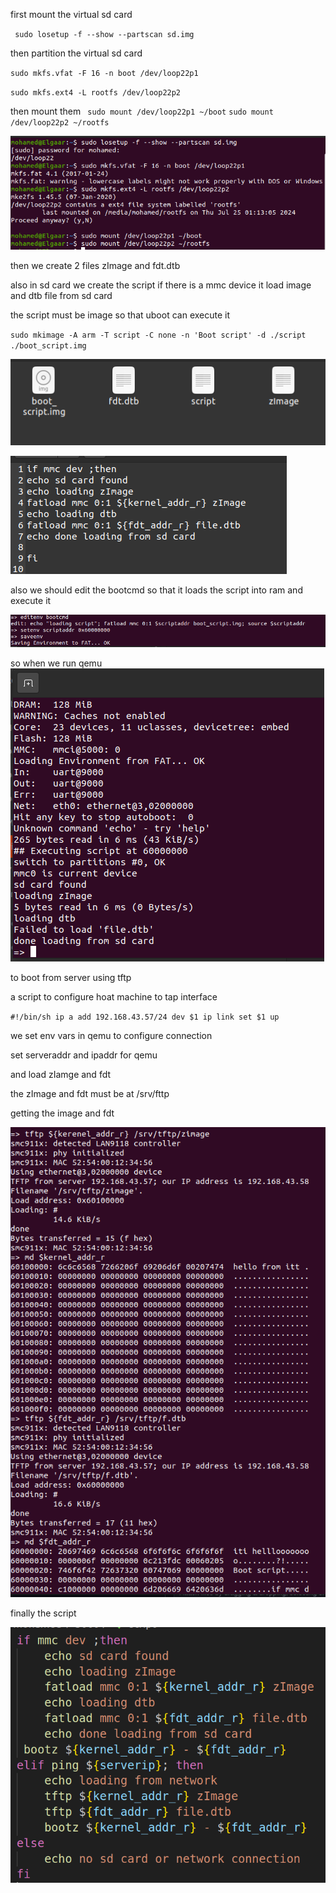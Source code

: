 first mount the virtual sd card 

` sudo losetup -f --show --partscan sd.img`

then partition the virtual sd card 

`sudo mkfs.vfat -F 16 -n boot /dev/loop22p1`

`sudo mkfs.ext4 -L rootfs /dev/loop22p2`

then mount them
` sudo mount /dev/loop22p1 ~/boot`
 `sudo mount /dev/loop22p2 ~/rootfs`

![alt text](./images/image1.png)

then we create 2 files zImage and fdt.dtb 

also in sd card we create the script if there is a mmc device it load image and dtb file from sd card 

the script must be image so that uboot can execute it 

`sudo mkimage -A arm -T script -C none -n 'Boot script' -d ./script ./boot_script.img`

![alt text](./images/image3.png)

![alt text](./images/image4.png)


also we should edit the bootcmd so that it loads the script into ram and execute it 

![alt text](./images/image2.png)

so when we run qemu 
![alt text](./images/image5.png)

to boot from server using tftp 

a script to configure hoat machine to tap interface 

`#!/bin/sh
ip a add 192.168.43.57/24 dev $1
ip link set $1 up`

we set env vars in qemu to configure connection 

set serveraddr and ipaddr for qemu

and load zIamge and fdt 

the zImage and fdt must be at /srv/fttp

getting the image and fdt 

![alt text](./images/image6.png)

finally the script 

![alt text](./images/image7.png)
